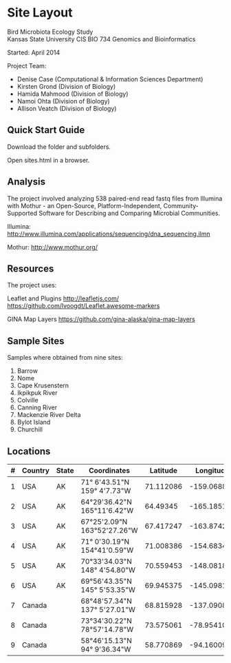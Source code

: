 ﻿Site Layout  
=========

Bird Microbiota Ecology Study   
Kansas State University 
CIS BIO 734 Genomics and Bioinformatics
              
Started:  April 2014
   
Project Team:

*  Denise Case (Computational & Information Sciences Department)
*  Kirsten Grond (Division of Biology)
*  Hamida Mahmood  (Division of Biology)
*  Namoi Ohta  (Division of Biology)
*  Allison Veatch  (Division of Biology)
   

Quick Start Guide
-----------------

Download the folder and subfolders. 
   
Open sites.html in a browser.
 
Analysis
--------
The project involved analyzing 538 paired-end read fastq files from Illumina with Mothur - 
an Open-Source, Platform-Independent, Community-Supported Software for 
Describing and Comparing Microbial Communities.
 
Illumina: http://www.illumina.com/applications/sequencing/dna_sequencing.ilmn

Mothur: http://www.mothur.org/

 
Resources
-----------------------

The project uses:

Leaflet and Plugins
http://leafletjs.com/
https://github.com/lvoogdt/Leaflet.awesome-markers

GINA Map Layers
https://github.com/gina-alaska/gina-map-layers


Sample Sites
-----------------------
Samples where obtained from nine sites:
  
1. Barrow	            
2. Nome	             
3. Cape Krusenstern	
4. Ikpikpuk River	     
5. Colville	        
6. Canning River	    
7. Mackenzie River Delta	
8. Bylot Island	        
9. Churchill	            


Locations
-----------------------

 | # | Country |     State | Coordinates                   | Latitude  | Longitude   |
 |---|---------|-----------|-------------------------------|-----------|-------------|
 | 1 | 	   USA |	    AK | 71° 6'43.51"N	159° 4'7.73"W  | 71.112086 | -159.068814 |
 | 2 |     USA |	    AK | 64°29'36.42"N	165°11'6.42"W  | 64.49345  | -165.185117 |
 | 3 |     USA |	    AK | 67°25'2.09"N	163°52'27.26"W | 67.417247 | -163.874239 |
 | 4 |     USA |	    AK | 71° 0'30.19"N	154°41'0.59"W  | 71.008386 | -154.683497 |
 | 5 |	   USA |	    AK | 70°33'34.03"N	148° 4'54.80"W | 70.559453 | -148.081889 |
 | 6 |	   USA |	    AK | 69°56'43.35"N	145° 5'53.35"W | 69.945375 | -145.098153 |
 | 7 |	Canada |	       | 68°48'57.34"N	137° 5'27.01"W | 68.815928 | -137.090836 |
 | 8 |	Canada |           | 73°34'30.22"N	 78°57'14.78"W | 73.575061 | -78.9541060 |
 | 9 |	Canada |	       | 58°46'15.13"N	 94° 9'36.34"W | 58.770869 | -94.1600940 |
 







